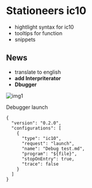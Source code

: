 # Stationeers ic10

- hightlight syntax for ic10
- tooltips for function
- snippets

## News

- translate to english
- **add Interpriterator**
- **Dbugger**

![img1](https://i.imgur.com/phOgb3n.jpeg)

Debugger launch

```json5
{
  "version": "0.2.0",
  "configurations": [
    {
      "type": "ic10",
      "request": "launch",
      "name": "Debug test.md",
      "program": "${file}",
      "stopOnEntry": true,
      "trace": false
    }
  ]
}

```
